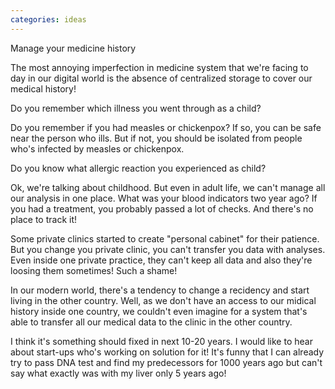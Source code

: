 ```yaml
---
categories: ideas
---
```

Manage your medicine history


The most annoying imperfection in medicine system that we're facing to day in our digital world is the absence of
centralized storage to cover our medical history!

Do you remember which illness you went through as a child?

Do you remember if you had measles or chickenpox? If so, you can be safe near the person who ills.
But if not, you should be isolated from people who's infected by measles or chickenpox.

Do you know what allergic reaction you experienced as child?

Ok, we're talking about childhood. But even in adult life, we can't manage all our analysis in one place.
What was your blood indicators two year ago? If you had a treatment, you probably passed a lot of checks.
And there's no place to track it!

Some private clinics started to create "personal cabinet" for their patience. But you change you private clinic, you
can't transfer you data with analyses. Even inside one private practice, they can't keep all data and also they're loosing them sometimes!
Such a shame! 

In our modern world, there's a tendency to change a recidency and start living in the other country. Well, as we don't have an access to our midical history inside one country,
we couldn't even imagine for a system that's able to transfer all our medical data to the clinic in the other country.

I think it's something should fixed in next 10-20 years. I would like to hear about start-ups who's working on solution for it!
It's funny that I can already try to pass DNA test and find my predecessors for 1000 years ago but can't say what exactly was with my liver only 5 years ago!